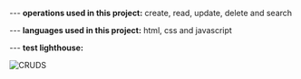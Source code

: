 --- **operations used in this project:** create, read, update, delete and search

--- **languages used in this project:** html, css and javascript

--- **test lighthouse:**

![CRUDS](https://user-images.githubusercontent.com/87542882/152824690-9b71899d-7a87-470c-82fe-bf83122fc44b.png)
